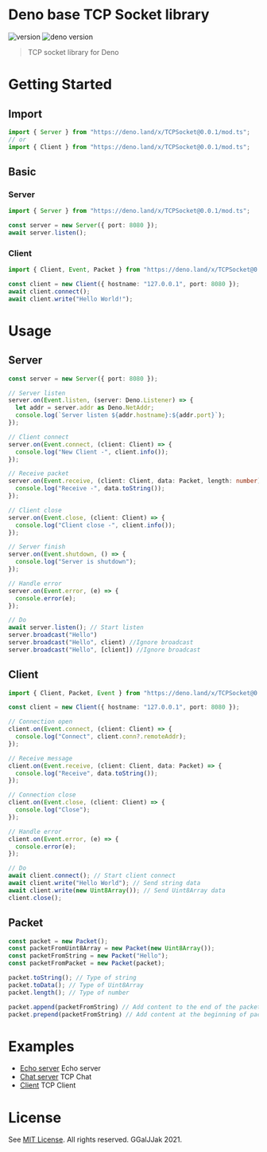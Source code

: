 # Deno base TCP Socket library

![version](https://img.shields.io/badge/version-0.0.1-success)
![deno version](https://img.shields.io/badge/deno-1.6.0-success)

> TCP socket library for Deno

# Getting Started

## Import

```TypeScript
import { Server } from "https://deno.land/x/TCPSocket@0.0.1/mod.ts";
// or
import { Client } from "https://deno.land/x/TCPSocket@0.0.1/mod.ts";
```

## Basic

### Server

```TypeScript
import { Server } from "https://deno.land/x/TCPSocket@0.0.1/mod.ts";

const server = new Server({ port: 8080 });
await server.listen();
```

### Client

```TypeScript
import { Client, Event, Packet } from "https://deno.land/x/TCPSocket@0.0.1/mod.ts";

const client = new Client({ hostname: "127.0.0.1", port: 8080 });
await client.connect();
await client.write("Hello World!");
```

# Usage

## Server

```TypeScript
const server = new Server({ port: 8080 });

// Server listen
server.on(Event.listen, (server: Deno.Listener) => {
  let addr = server.addr as Deno.NetAddr;
  console.log(`Server listen ${addr.hostname}:${addr.port}`);
});

// Client connect
server.on(Event.connect, (client: Client) => {
  console.log("New Client -", client.info());
});

// Receive packet
server.on(Event.receive, (client: Client, data: Packet, length: number) => {
  console.log("Receive -", data.toString());
});

// Client close
server.on(Event.close, (client: Client) => {
  console.log("Client close -", client.info());
});

// Server finish
server.on(Event.shutdown, () => {
  console.log("Server is shutdown");
});

// Handle error
server.on(Event.error, (e) => {
  console.error(e);
});

// Do
await server.listen(); // Start listen
server.broadcast("Hello")
server.broadcast("Hello", client) //Ignore broadcast
server.broadcast("Hello", [client]) //Ignore broadcast
```

## Client

```TypeScript
import { Client, Packet, Event } from "https://deno.land/x/TCPSocket@0.0.1/mod.ts";

const client = new Client({ hostname: "127.0.0.1", port: 8080 });

// Connection open
client.on(Event.connect, (client: Client) => {
  console.log("Connect", client.conn?.remoteAddr);
});

// Receive message
client.on(Event.receive, (client: Client, data: Packet) => {
  console.log("Receive", data.toString());
});

// Connection close
client.on(Event.close, (client: Client) => {
  console.log("Close");
});

// Handle error
client.on(Event.error, (e) => {
  console.error(e);
});

// Do
await client.connect(); // Start client connect
await client.write("Hello World"); // Send string data
await client.write(new Uint8Array()); // Send Uint8Array data
client.close();
```

## Packet

```TypeScript
const packet = new Packet();
const packetFromUint8Array = new Packet(new Uint8Array());
const packetFromString = new Packet("Hello");
const packetFromPacket = new Packet(packet);

packet.toString(); // Type of string
packet.toData(); // Type of Uint8Array
packet.length(); // Type of number

packet.append(packetFromString) // Add content to the end of the packet 
packet.prepend(packetFromString) // Add content at the beginning of packet
```

# Examples

- [Echo server](example/echo_server.ts) Echo server
- [Chat server](example/chat_server.ts) TCP Chat
- [Client](example/simple_client.ts) TCP Client

# License

See [MIT License](LICENSE). All rights reserved. GGalJJak 2021.
